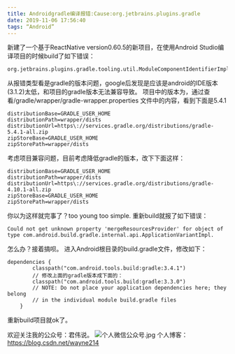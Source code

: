 ```yaml
---
title: Androidgradle编译报错:Cause:org.jetbrains.plugins.gradle
date: 2019-11-06 17:56:40
tags: “Android”
---
```

新建了一个基于ReactNative version0.60.5的新项目，在使用Android Studio编译项目的时候build了如下错误：
```
org.jetbrains.plugins.gradle.tooling.util.ModuleComponentIdentifierImpl.getModuleIdentifier()
```
从报错类型看是gradle的版本问题，google后发现是应该是android的IDE版本(3.1.2)太低，和项目的gradle版本无法兼容导致。
项目中的版本为，通过查看/gradle/wrapper/gradle-wrapper.properties 文件中的内容，看到下面是5.4.1
```
distributionBase=GRADLE_USER_HOME
distributionPath=wrapper/dists
distributionUrl=https\://services.gradle.org/distributions/gradle-5.4.1-all.zip
zipStoreBase=GRADLE_USER_HOME
zipStorePath=wrapper/dists
```
考虑项目兼容问题，目前考虑降低gradle的版本，改下下面这样：
```
distributionBase=GRADLE_USER_HOME
distributionPath=wrapper/dists
distributionUrl=https\://services.gradle.org/distributions/gradle-4.10.1-all.zip
zipStoreBase=GRADLE_USER_HOME
zipStorePath=wrapper/dists
```
你以为这样就完事了？too young too simple.
重新build就报了如下错误：
```
Could not get unknown property 'mergeResourcesProvider' for object of type com.android.build.gradle.internal.api.ApplicationVariantImpl.
```
怎么办？接着搞呗。
进入Android根目录的build.gradle文件，修改如下：
```
dependencies {
        classpath("com.android.tools.build:gradle:3.4.1")
        // 修改上面的gradle版本成下面的：
        classpath("com.android.tools.build:gradle:3.3.0")
        // NOTE: Do not place your application dependencies here; they belong
        // in the individual module build.gradle files
    }
```
重新build项目就ok了。

欢迎关注我的公众号：君伟说。
![个人微信公众号.jpg](/images/个人微信公众号.jpg)
个人博客：https://blog.csdn.net/wayne214